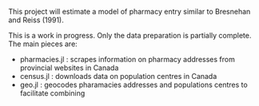 This project will estimate a model of pharmacy entry similar to
Bresnehan and Reiss (1991). 

This is a work in progress. Only the data preparation is partially
complete. The main pieces are:
 - pharmacies.jl : scrapes information on pharmacy addresses from provincial websites in
                   Canada
 - census.jl : downloads data on population centres in Canada
 - geo.jl : geocodes pharamacies addresses and populations centres to
            facilitate combining
            

            
 
